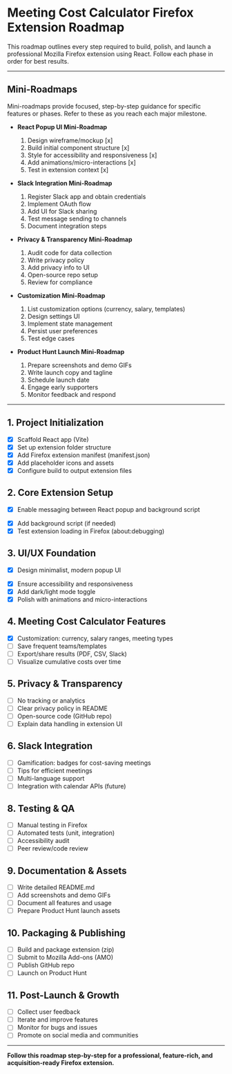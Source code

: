 # Meeting Cost Calculator Firefox Extension Roadmap

This roadmap outlines every step required to build, polish, and launch a professional Mozilla Firefox extension using React. Follow each phase in order for best results.

---

## Mini-Roadmaps

Mini-roadmaps provide focused, step-by-step guidance for specific features or phases. Refer to these as you reach each major milestone.

- **React Popup UI Mini-Roadmap**

  1. Design wireframe/mockup [x]
  2. Build initial component structure [x]
  3. Style for accessibility and responsiveness [x]
  4. Add animations/micro-interactions [x]
  5. Test in extension context [x]

- **Slack Integration Mini-Roadmap**

  1. Register Slack app and obtain credentials
  2. Implement OAuth flow
  3. Add UI for Slack sharing
  4. Test message sending to channels
  5. Document integration steps

- **Privacy & Transparency Mini-Roadmap**

  1. Audit code for data collection
  2. Write privacy policy
  3. Add privacy info to UI
  4. Open-source repo setup
  5. Review for compliance

- **Customization Mini-Roadmap**

  1. List customization options (currency, salary, templates)
  2. Design settings UI
  3. Implement state management
  4. Persist user preferences
  5. Test edge cases

- **Product Hunt Launch Mini-Roadmap**
  1. Prepare screenshots and demo GIFs
  2. Write launch copy and tagline
  3. Schedule launch date
  4. Engage early supporters
  5. Monitor feedback and respond

---

## 1. Project Initialization

- [x] Scaffold React app (Vite)
- [x] Set up extension folder structure
- [x] Add Firefox extension manifest (manifest.json)
- [x] Add placeholder icons and assets
- [x] Configure build to output extension files

## 2. Core Extension Setup

- [x] Enable messaging between React popup and background script

* [x] Add background script (if needed)
* [x] Test extension loading in Firefox (about:debugging)

## 3. UI/UX Foundation

- [x] Design minimalist, modern popup UI

* [x] Ensure accessibility and responsiveness
* [x] Add dark/light mode toggle
* [x] Polish with animations and micro-interactions

## 4. Meeting Cost Calculator Features

- [x] Customization: currency, salary ranges, meeting types
- [ ] Save frequent teams/templates
- [ ] Export/share results (PDF, CSV, Slack)
- [ ] Visualize cumulative costs over time

## 5. Privacy & Transparency

- [ ] No tracking or analytics
- [ ] Clear privacy policy in README
- [ ] Open-source code (GitHub repo)
- [ ] Explain data handling in extension UI

## 6. Slack Integration

- [ ] Gamification: badges for cost-saving meetings
- [ ] Tips for efficient meetings
- [ ] Multi-language support
- [ ] Integration with calendar APIs (future)

## 8. Testing & QA

- [ ] Manual testing in Firefox
- [ ] Automated tests (unit, integration)
- [ ] Accessibility audit
- [ ] Peer review/code review

## 9. Documentation & Assets

- [ ] Write detailed README.md
- [ ] Add screenshots and demo GIFs
- [ ] Document all features and usage
- [ ] Prepare Product Hunt launch assets

## 10. Packaging & Publishing

- [ ] Build and package extension (zip)
- [ ] Submit to Mozilla Add-ons (AMO)
- [ ] Publish GitHub repo
- [ ] Launch on Product Hunt

## 11. Post-Launch & Growth

- [ ] Collect user feedback
- [ ] Iterate and improve features
- [ ] Monitor for bugs and issues
- [ ] Promote on social media and communities

---

**Follow this roadmap step-by-step for a professional, feature-rich, and acquisition-ready Firefox extension.**
